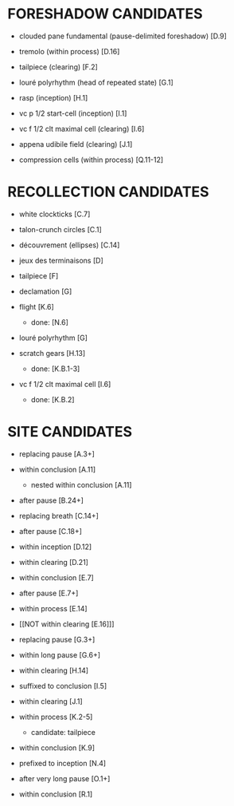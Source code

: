 FORESHADOW CANDIDATES
=====================

* clouded pane fundamental (pause-delimited foreshadow) [D.9]

* tremolo (within process) [D.16]

* tailpiece (clearing) [F.2]

* louré polyrhythm (head of repeated state) [G.1]

* rasp (inception) [H.1]

* vc p 1/2 start-cell (inception) [I.1]

* vc f 1/2 clt maximal cell (clearing) [I.6]

* appena udibile field (clearing) [J.1]

* compression cells (within process) [Q.11-12]

RECOLLECTION CANDIDATES
=======================

* white clockticks [C.7]

* talon-crunch circles [C.1]

* découvrement (ellipses) [C.14]

* jeux des terminaisons [D]

* tailpiece [F]

* declamation [G]

* flight [K.6]

    * done: [N.6]

* louré polyrhythm [G]

* scratch gears [H.13]

    * done: [K.B.1-3]

* vc f 1/2 clt maximal cell [I.6]

    * done: [K.B.2]

SITE CANDIDATES
===============

* replacing pause [A.3+]

* within conclusion [A.11]

    * nested within conclusion [A.11]

* after pause [B.24+]

* replacing breath [C.14+]

* after pause [C.18+]

* within inception [D.12]

* within clearing [D.21]

* within conclusion [E.7]

* after pause [E.7+]

* within process [E.14]

* [[NOT within clearing [E.16]]]

* replacing pause [G.3+]

* within long pause [G.6+]

* within clearing [H.14]

* suffixed to conclusion [I.5]

* within clearing [J.1]

* within process [K.2-5]

    * candidate: tailpiece

* within conclusion [K.9]

* prefixed to inception [N.4]

* after very long pause [O.1+]

* within conclusion [R.1]

